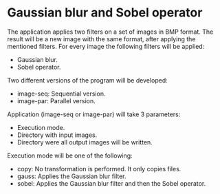 # Gaussian blur and Sobel operator

The application applies two filters on a set of images in BMP format. The result will be a new image with the same format, after applying the mentioned filters.
For every image the following filters will be applied:
  - Gaussian blur.
  - Sobel operator.
  
Two different versions of the program will be developed:
  - image-seq: Sequential version.
  - image-par: Parallel version.

Application (image-seq or image-par) will take 3 parameters:
  - Execution mode.
  - Directory with input images.
  - Directory were all output images will be written.

Execution mode will be one of the following:
  - copy: No transformation is performed. It only copies files.
  - gauss: Applies the Gaussian blur filter.
  - sobel: Applies the Gaussian blur filter and then the Sobel operator.

